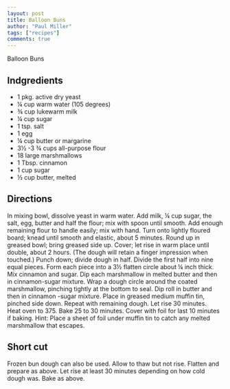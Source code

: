 ```yaml
---
layout: post
title: Balloon Buns
author: "Paul Miller"
tags: ["recipes"]
comments: true
---
```

Balloon Buns

## Indgredients
* 1 pkg.  active dry yeast
* ¼ cup warm water (105 degrees)
* ¾ cup lukewarm milk
* ¼ cup sugar
* 1 tsp. salt
* 1 egg
* ¼ cup butter or margarine
* 3½ -3 ¾ cups all-purpose flour
* 18 large marshmallows
* 1 Tbsp. cinnamon
* 1 cup sugar 
* ½ cup butter, melted

## Directions

In mixing bowl, dissolve yeast in warm water.  Add milk, ¼ cup sugar, the salt, egg, butter and half the flour; mix with spoon until smooth.  Add enough remaining flour to handle easily; mix with hand.  Turn onto lightly floured board; knead until smooth and elastic, about 5 minutes. Round up in greased bowl; bring greased side up.  Cover; let rise in warm place until double, about 2 hours. (The dough will retain a finger impression when touched.)
Punch down; divide dough in half.  Divide the first half into nine equal pieces.  Form each piece into a 3½ flatten circle about ¼ inch thick.  Mix cinnamon and sugar.  Dip each marshmallow in melted butter and then in cinnamon-sugar mixture.  Wrap a dough circle around the coated marshmallow, pinching tightly at the bottom to seal.  Dip roll in butter and then in cinnamon -sugar mixture.  Place in greased medium muffin tin, pinched side down.  Repeat with remaining dough.  Let rise 30 minutes.  
Heat oven to 375.  Bake 25 to 30 minutes.  Cover with foil for last 10 minutes if baking.  Hint: Place a sheet of foil under muffin tin to catch any melted marshmallow that escapes.

## Short cut
Frozen bun dough can also be used.  Allow to thaw but not rise.  Flatten and prepare as above.  Let rise at least 30 minutes depending on how cold dough was.  Bake as above.
 
